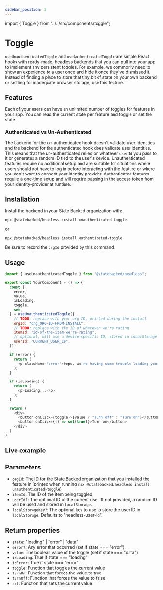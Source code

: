 ```yaml
---
sidebar_position: 2
---
```

import { Toggle } from "../../src/components/toggle";

# Toggle

`useUnauthenticatedToggle` and `useAuthenticatedToggle` are simple React hooks with ready-made, headless backends that you can pull into your app to implement any persistent toggles.
For example, we commonly need to show an experience to a user once and hide it once they've dismissed it.
Instead of finding a place to store that tiny bit of state on your own backend or settling for inadequate browser storage, use this feature.

## Features

Each of your users can have an unlimited number of toggles for features in your app. You can read the current state per feature and toggle or set the state.

### Authenticated vs Un-Authenticated

The backend for the *un*-authenticated hook doesn't validate user identities and the backend for the authenticated hook does validate user identities.
This means that the *un*-authenticated relies on whatever `userId` you pass to it or generates a random ID tied to the user's device.
Unauthenticated features require no additional setup and are suitable for situations where users should not have to log in before interacting with the feature or where you don't want to connect your identity provider.
Authenticated features require a [one-time setup](../authentication.md) and will require passing in the access token from your identity-provider at runtime.

## Installation

Install the backend in your State Backed organization with:
```bash
npx @statebacked/headless install unauthenticated-toggle
```

or

```bash
npx @statebacked/headless install authenticated-toggle
```

Be sure to record the `orgId` provided by this command.

## Usage

```javascript
import { useUnauthenticatedToggle } from "@statebacked/headless";

export const YourComponent = () => {
  const {
    error,
    value,
    isLoading,
    toggle,
    set,
  } = useUnauthenticatedToggle({
    // TODO: replace with your org ID, printed during the install
    orgId: "org_ORG-ID-FROM-INSTALL",
    // TODO: replace with the ID of whatever we're rating
    itemId: "id-of-the-item-we're-rating",
    // optional, will use a device-specific ID, stored in localStorage if not provided
    userId: "CURRENT_USER_ID",
  });

  if (error) {
    return (
      <p className="error">Oops, we're having some trouble loading your toggle state.</p>
    );
  }

  if (isLoading) {
    return (
      <p>Loading...</p>
    );
  }

  return (
    <div>
      <button onClick={toggle}>{value ? "Turn off" : "Turn on"}</button>
      <button onClick={() => set(true)}>Turn on</button>
    </div>
  )
}
```

## Live example

<Toggle />

## Parameters

- `orgId`: The ID for the State Backed organization that you installed the feature in (printed when running `npx @statebacked/headless install unauthenticated-toggle`)
- `itemId`: The ID of the item being toggled
- `userId?`: The optional ID of the current user. If not provided, a random ID will be used and stored in `localStorage`.
- `localStorageKey?`: The optional key to use to store the user ID in `localStorage`. Defaults to "headless-user-id".

## Return properties

- `state`: "loading" | "error" | "data"
- `error?`: Any error that occurred (set if state === "error")
- `value`: The boolean value of the toggle (set if state === "data")
- `isLoading`: True if state === "loading"
- `isError`: True if state === "error"
- `toggle`: Function that toggles the current value
- `turnOn`: Function that forces the value to true
- `turnOff`: Function that forces the value to false
- `set`: Function that sets the current value
